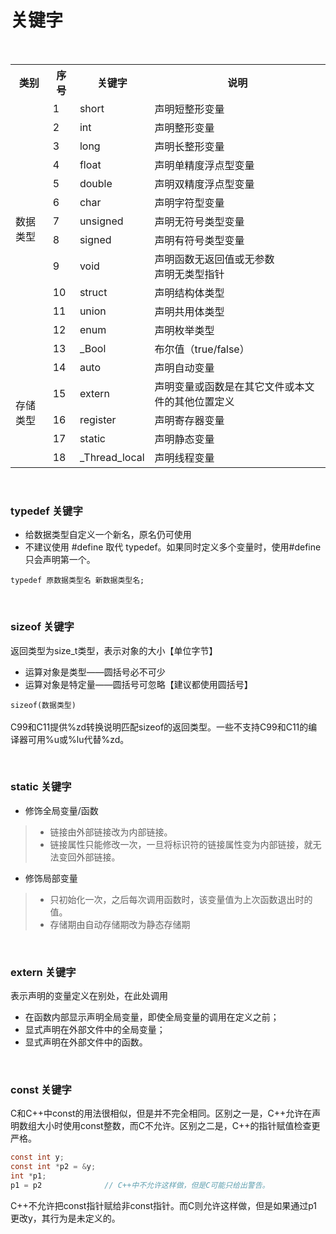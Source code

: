 # 关键字
<br>

<table>
  <tr>
    <th>类别</th>
    <th>序号</th>
    <th>关键字</th>
    <th>说明</th>
  </tr>
  <tr>
    <td rowspan =13>数据类型</td>
    <td>1</td>
    <td>short </td>
    <td>声明短整形变量</td>
  </tr>
  <tr>
    <td>2</td>
    <td>int</td>
    <td>声明整形变量</td>
  </tr>
  <tr>
    <td>3</td>
    <td>long</td>
    <td>声明长整形变量</td>
  </tr>
  <tr>
    <td>4</td>
    <td>float</td>
    <td>声明单精度浮点型变量</td>
  </tr>
  <tr>
    <td>5</td>
    <td>double</td>
    <td>声明双精度浮点型变量</td>
  </tr> 
  <tr>
    <td>6</td>
    <td>char</td>
    <td>声明字符型变量</td>
  </tr>   
  <tr>
    <td>7</td>
    <td>unsigned</td>
    <td>声明无符号类型变量</td>
  </tr>    
  <tr>
    <td>8</td>
    <td>signed</td>
    <td>声明有符号类型变量</td>
  </tr>    
  <tr>
    <td>9</td>
    <td>void</td>
    <td>声明函数无返回值或无参数<br>声明无类型指针</td>
  </tr>  
  <tr>
    <td>10</td>
    <td>struct</td>
    <td>声明结构体类型</td>
  </tr>    
  <tr>
    <td>11</td>
    <td>union</td>
    <td>声明共用体类型</td>
  </tr>     
  <tr>
    <td>12</td>
    <td>enum</td>
    <td>声明枚举类型</td>
  </tr>    
  <tr>
    <td>13</td>
    <td>_Bool</td>
    <td>布尔值（true/false）</td>
  </tr>     

  <tr>
    <td rowspan =5>存储类型</td>
    <td>14</td>
    <td>auto </td>
    <td>声明自动变量</td>
  </tr>
  <tr>
    <td>15</td>
    <td>extern </td>
    <td>声明变量或函数是在其它文件或本文件的其他位置定义</td>
  </tr>  
  <tr>
    <td>16</td>
    <td>register </td>
    <td>声明寄存器变量</td>
  </tr>  
  <tr>
    <td>17</td>
    <td>static </td>
    <td>声明静态变量</td>
  </tr>  
  <tr>
    <td>18</td>
    <td>_Thread_local </td>
    <td>声明线程变量</td>
  </tr>    
  
  
  
  
  
  
  
  
  
  
  
  
  
  
  
  
  
  
  
  
  
  
  
  
  
  
  
  
  
  
  
  
  
  
  
  
  
  
  
  
  
  
  
  
  
  
  
  
  
  
  
  
  
  
  
  
  
  
  
  
  
  
  
  
  
  
  
  
  
  
</table>

<br>




### typedef 关键字
* 给数据类型自定义一个新名，原名仍可使用
* 不建议使用 #define 取代 typedef。如果同时定义多个变量时，使用#define只会声明第一个。<br>

``` typedef 原数据类型名 新数据类型名; ```

<br>

### sizeof 关键字
返回类型为size_t类型，表示对象的大小【单位字节】
* 运算对象是类型——圆括号必不可少
* 运算对象是特定量——圆括号可忽略【建议都使用圆括号】

``` sizeof(数据类型) ```  
<br>C99和C11提供%zd转换说明匹配sizeof的返回类型。一些不支持C99和C11的编译器可用%u或%lu代替%zd。

<br>

### static 关键字
* 修饰全局变量/函数
>* 链接由外部链接改为内部链接。
>* 链接属性只能修改一次，一旦将标识符的链接属性变为内部链接，就无法变回外部链接。
* 修饰局部变量
>* 只初始化一次，之后每次调用函数时，该变量值为上次函数退出时的值。
>* 存储期由自动存储期改为静态存储期

<br>

### extern 关键字
表示声明的变量定义在别处，在此处调用
* 在函数内部显示声明全局变量，即使全局变量的调用在定义之前；
* 显式声明在外部文件中的全局变量；
* 显式声明在外部文件中的函数。

<br>

### const 关键字
C和C++中const的用法很相似，但是并不完全相同。区别之一是，C++允许在声明数组大小时使用const整数，而C不允许。区别之二是，C++的指针赋值检查更严格。

``` C
const int y;
const int *p2 = &y;
int *p1;
p1 = p2              // C++中不允许这样做，但是C可能只给出警告。
``` 
C++不允许把const指针赋给非const指针。而C则允许这样做，但是如果通过p1更改y，其行为是未定义的。



